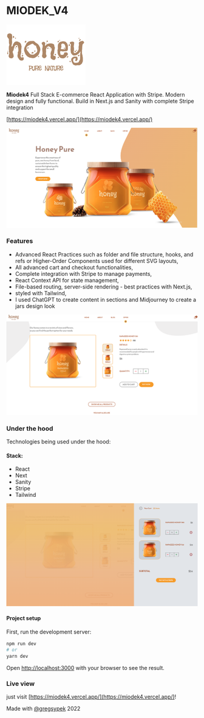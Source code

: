 


# MIODEK_V4

![alt tag](./public/logo.svg)

**Miodek4** Full Stack E-commerce React Application with Stripe. Modern design and fully functional. Build in Next.js and Sanity with complete Stripe integration

[https://miodek4.vercel.app/](https://miodek4.vercel.app/)

![alt tag](./public/screenshots/miodek1.png)

### Features
- Advanced React Practices such as folder and file structure, hooks, and refs or Higher-Order Components used for different SVG layouts,
- All advanced cart and checkout functionalities,
- Complete integration with Stripe to manage payments,
-  React Context API for state management, 
-  File-based routing, server-side rendering - best practices with Next.js,
- styled with Tailwind,
- I used ChatGPT to create content in sections and Midjourney to create a jars design look



![alt tag](./public/screenshots/miodek2.png)

### Under the hood

Technologies being used under the hood:

#### Stack:

- React
- Next
- Sanity
- Stripe
- Tailwind

![alt tag](./public/screenshots/miodek3.png)



#### Project setup


First, run the development server:

```bash
npm run dev
# or
yarn dev
```

Open [http://localhost:3000](http://localhost:3000) with your browser to see the result.


### Live view

just visit [https://miodek4.vercel.app/](https://miodek4.vercel.app/)!

Made with [@gregsypek](https://twitter.com/@gregsypek) 2022
